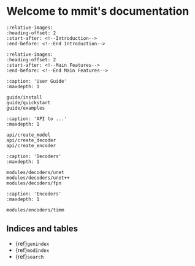 # Welcome to mmit's documentation

```{include} ../../README.md
:relative-images:
:heading-offset: 2
:start-after: <!--Introduction-->
:end-before: <!--End Introduction-->
```

```{include} ../../README.md
:relative-images:
:heading-offset: 2
:start-after: <!--Main Features-->
:end-before: <!--End Main Features-->
```

```{toctree}
:caption: 'User Guide'
:maxdepth: 1

guide/install
guide/quickstart
guide/examples
```

```{toctree}
:caption: 'API to ...'
:maxdepth: 1

api/create_model
api/create_decoder
api/create_encoder
```

```{toctree}
:caption: 'Decoders'
:maxdepth: 1

modules/decoders/unet
modules/decoders/unet++
modules/decoders/fpn
```

```{toctree}
:caption: 'Encoders'
:maxdepth: 1

modules/encoders/timm
```

## Indices and tables

- {ref}`genindex`
- {ref}`modindex`
- {ref}`search`
